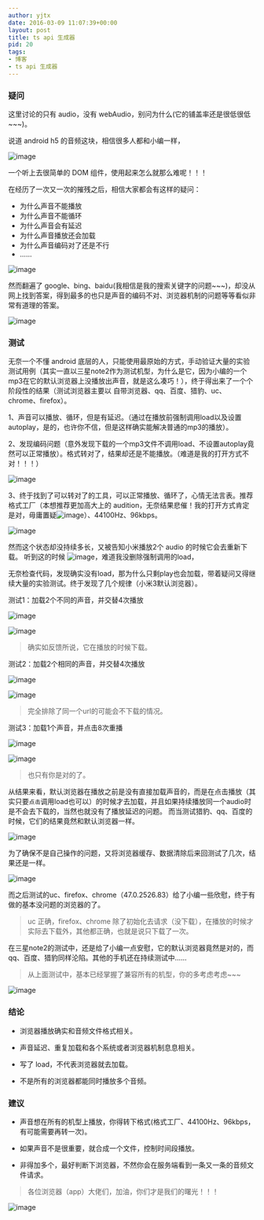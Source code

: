 ```yaml
---
author: yjtx
date: 2016-03-09 11:07:39+00:00
layout: post
title: ts api 生成器
pid: 20
tags:
- 博客
- ts api 生成器
---
```





### 疑问

这里讨论的只有 audio，没有 webAudio，别问为什么(它的铺盖率还是很低很低~~~)。

说道 android h5 的音频这块，相信很多人都和小编一样，

![image](sound/16.jpg)

一个听上去很简单的 DOM 组件，使用起来怎么就那么难呢！！！

在经历了一次又一次的摧残之后，相信大家都会有这样的疑问：

* 为什么声音不能播放
* 为什么声音不能循环
* 为什么声音会有延迟
* 为什么声音播放还会加载
* 为什么声音编码对了还是不行
* ......

![image](sound/14.jpg)

然而翻遍了 google、bing、baidu(我相信是我的搜索关键字的问题~~~)，却没从网上找到答案，得到最多的也只是声音的编码不对、浏览器机制的问题等等看似非常有道理的答案。

![image](sound/10.jpg)

### 测试
无奈一个不懂 android 底层的人，只能使用最原始的方式，手动验证大量的实验测试用例（其实一直以三星note2作为测试机型，为什么是它，因为小编的一个mp3在它的默认浏览器上没播放出声音，就是这么凑巧！），终于得出来了一个个阶段性的结果（测试浏览器主要以 自带浏览器、qq、百度、猎豹、uc、chrome、firefox）。

1、声音可以播放、循环，但是有延迟。（通过在播放前强制调用load以及设置autoplay，是的，也许你不信，但是这样确实能解决普通的mp3的播放）。

2、发现编码问题（意外发现下载的一个mp3文件不调用load、不设置autoplay竟然可以正常播放）。格式转对了，结果却还是不能播放。（难道是我的打开方式不对！！！）

![image](sound/18.jpg)

3、终于找到了可以转对了的工具，可以正常播放、循环了，心情无法言表。推荐格式工厂（本想推荐更加高大上的 audition，无奈结果悲催！我的打开方式肯定是对，毋庸置疑![image](sound/21.jpg)）、44100Hz、96kbps。

![image](sound/13.jpg)

然而这个状态却没持续多长，又被告知小米播放2个 audio 的时候它会去重新下载。
听到这的时候
![image](sound/20.jpg)，难道我没删除强制调用的load，

无奈检查代码，发现确实没有load，那为什么只剩play也会加载，带着疑问又得继续大量的实验测试。终于发现了几个规律（小米3默认浏览器）。

测试1：加载2个不同的声音，并交替4次播放

![image](sound/1_2.png)

![image](sound/1_1.png)


>确实如反馈所说，它在播放的时候下载。

测试2：加载2个相同的声音，并交替4次播放

![image](sound/2_2.png)

![image](sound/2_1.png)

>完全排除了同一个url的可能会不下载的情况。

测试3：加载1个声音，并点击8次重播

![image](sound/3_2.png)

![image](sound/3_1.png)

>也只有你是对的了。


从结果来看，默认浏览器在播放之前是没有直接加载声音的，而是在点击播放（其实只要```点击```调用load也可以）的时候才去加载，并且如果持续播放同一个audio时是不会去下载的，当然也就没有了播放延迟的问题。
而当测试猎豹、qq、百度的时候，它们的结果竟然和默认浏览器一样。

![image](sound/12.jpg) 

为了确保不是自己操作的问题，又将浏览器缓存、数据清除后来回测试了几次，结果还是一样。

![image](sound/17.jpg) 

而之后测试的uc、firefox、chrome（47.0.2526.83）给了小编一些欣慰，终于有做的基本没问题的浏览器的了。
> uc 正确，firefox、chrome 除了初始化去请求（没下载），在播放的时候才实际去下载外，其他都正确，也就是说只下载了一次。

在三星note2的测试中，还是给了小编一点安慰，它的默认浏览器竟然是对的，而qq、百度、猎豹同样沦陷。其他的手机还在持续测试中......

>从上面测试中，基本已经掌握了兼容所有的机型，你的多考虑考虑~~~

![image](sound/19.jpg)

### 结论

* 浏览器播放确实和音频文件格式相关。

* 声音延迟、重复加载和各个系统或者浏览器机制息息相关。
 
* 写了 load，不代表浏览器就去加载。

* 不是所有的浏览器都能同时播放多个音频。

### 建议

* 声音想在所有的机型上播放，你得转下格式(格式工厂、44100Hz、96kbps，有可能需要再转一次)。

* 如果声音不是很重要，就合成一个文件，控制时间段播放。

* 非得加多个，最好判断下浏览器，不然你会在服务端看到一条又一条的音频文件请求。

> 各位浏览器（app）大佬们，加油，你们才是我们的曙光！！！

![image](sound/22.jpg)
